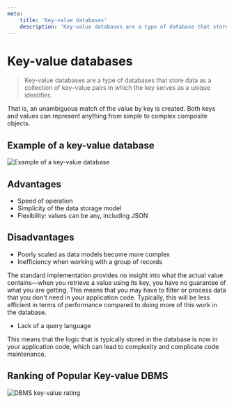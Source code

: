 ```yaml
---
meta:
    title: 'Key-value databases'
    description: 'Key-value databases are a type of database that store data as a collection of key-value pairs, where the key serves as a unique identifier. Learn about their advantages, disadvantages, and a ranking of popular key-value databases.'
---
```


# Key-value databases

> Key-value databases are a type of databases that store data as a collection of key–value pairs in which the key serves as a unique identifier.

That is, an unambiguous match of the value by key is created. Both keys and values can represent anything from simple to complex composite objects.

## Example of a key-value database

![Example of a key-value database](https://sql-academy.org/static/guidePage/key-value-databases/key_value_dbms.png "Example of a key-value database")

## Advantages

- Speed of operation
- Simplicity of the data storage model
- Flexibility: values can be any, including JSON

## Disadvantages

- Poorly scaled as data models become more complex
- Inefficiency when working with a group of records

The standard implementation provides no insight into what the actual value contains—when you retrieve a value using its key, you have no guarantee of what you are getting. This means that you may have to filter or process data that you don't need in your application code. Typically, this will be less efficient in terms of performance compared to doing more of this work in the database.

- Lack of a query language

This means that the logic that is typically stored in the database is now in your application code, which can lead to complexity and complicate code maintenance.

## Ranking of Popular Key-value DBMS

![DBMS key-value rating](https://sql-academy.org/static/guidePage/key-value-databases/popular_key_value_dbms.png "DBMS key-value rating")
